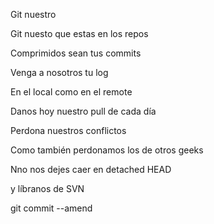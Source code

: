 Git nuestro

Git nuesto que estas en los repos

Comprimidos sean tus commits

Venga a nosotros tu log

En el local como en el remote

Danos hoy nuestro pull de cada día

Perdona nuestros conflictos

Como también perdonamos los de otros geeks

Nno nos dejes caer en detached HEAD

y líbranos de SVN

git commit --amend
